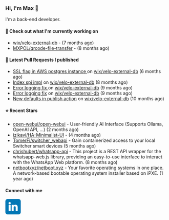 ### Hi, I'm Max 👋

I'm a back-end developer.

#### 👷 Check out what I'm currently working on

- [wix/velo-external-db](https://github.com/wix/velo-external-db) -  (7 months ago)
- [MXPOL/qrcode-file-transfer](https://github.com/MXPOL/qrcode-file-transfer) -  (8 months ago)

#### 🔨 Latest Pull Requests I published

- [SSL flag in AWS postgres instance ](https://github.com/wix/velo-external-db/pull/530) on [wix/velo-external-db](https://github.com/wix/velo-external-db) (6 months ago)
- [Index spi impl](https://github.com/wix/velo-external-db/pull/522) on [wix/velo-external-db](https://github.com/wix/velo-external-db) (8 months ago)
- [Error logging fix  ](https://github.com/wix/velo-external-db/pull/516) on [wix/velo-external-db](https://github.com/wix/velo-external-db) (9 months ago)
- [Error logging fix](https://github.com/wix/velo-external-db/pull/514) on [wix/velo-external-db](https://github.com/wix/velo-external-db) (9 months ago)
- [New defaults in publish action](https://github.com/wix/velo-external-db/pull/502) on [wix/velo-external-db](https://github.com/wix/velo-external-db) (10 months ago)

#### ⭐ Recent Stars

- [open-webui/open-webui](https://github.com/open-webui/open-webui) - User-friendly AI Interface (Supports Ollama, OpenAI API, ...) (2 months ago)
- [izikavi/HA-Minimalist-UI](https://github.com/izikavi/HA-Minimalist-UI) -  (4 months ago)
- [TomerFi/switcher_webapi](https://github.com/TomerFi/switcher_webapi) - Gain containerized access to your local Switcher smart devices (5 months ago)
- [chrishubert/whatsapp-api](https://github.com/chrishubert/whatsapp-api) - This project is a REST API wrapper for the whatsapp-web.js library, providing an easy-to-use interface to interact with the WhatsApp Web platform. (8 months ago)
- [netbootxyz/netboot.xyz](https://github.com/netbootxyz/netboot.xyz) - Your favorite operating systems in one place.  A network-based bootable operating system installer based on iPXE. (1 year ago)

#### Connect with me

[<img align="left" alt="LinkedIn" width="48px"  src="icons/linkedin.svg" />][linkedin]

[linkedin]: https://www.linkedin.com/in/max-polski/
